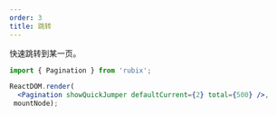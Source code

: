 ```yaml
---
order: 3
title: 跳转
---
```


快速跳转到某一页。

````jsx
import { Pagination } from 'rubix';

ReactDOM.render(
  <Pagination showQuickJumper defaultCurrent={2} total={500} />,
 mountNode);
````
